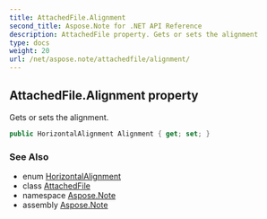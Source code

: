 ```yaml
---
title: AttachedFile.Alignment
second_title: Aspose.Note for .NET API Reference
description: AttachedFile property. Gets or sets the alignment
type: docs
weight: 20
url: /net/aspose.note/attachedfile/alignment/
---
```

## AttachedFile.Alignment property

Gets or sets the alignment.

```csharp
public HorizontalAlignment Alignment { get; set; }
```

### See Also

* enum [HorizontalAlignment](../../horizontalalignment/)
* class [AttachedFile](../)
* namespace [Aspose.Note](../../attachedfile/)
* assembly [Aspose.Note](../../../)


